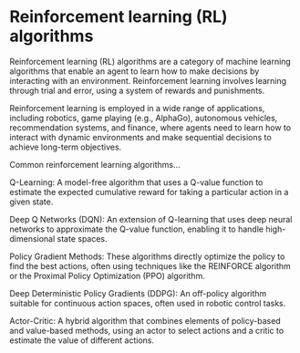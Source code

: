 # Reinforcement learning (RL) algorithms

Reinforcement learning (RL) algorithms are a category of machine learning algorithms that enable an agent to learn how to make decisions by interacting with an environment. Reinforcement learning involves learning through trial and error, using a system of rewards and punishments.

Reinforcement learning is employed in a wide range of applications, including robotics, game playing (e.g., AlphaGo), autonomous vehicles, recommendation systems, and finance, where agents need to learn how to interact with dynamic environments and make sequential decisions to achieve long-term objectives.

Common reinforcement learning algorithms…

Q-Learning: A model-free algorithm that uses a Q-value function to estimate the expected cumulative reward for taking a particular action in a given state.

Deep Q Networks (DQN): An extension of Q-learning that uses deep neural networks to approximate the Q-value function, enabling it to handle high-dimensional state spaces.

Policy Gradient Methods: These algorithms directly optimize the policy to find the best actions, often using techniques like the REINFORCE algorithm or the Proximal Policy Optimization (PPO) algorithm.

Deep Deterministic Policy Gradients (DDPG): An off-policy algorithm suitable for continuous action spaces, often used in robotic control tasks.

Actor-Critic: A hybrid algorithm that combines elements of policy-based and value-based methods, using an actor to select actions and a critic to estimate the value of different actions.
